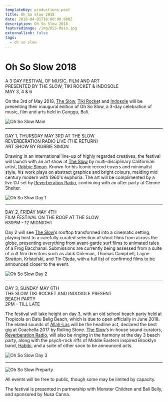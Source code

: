 ```yaml
---
templateKey: productions-post
title: Oh So Slow 2018
date: 2018-04-01T16:00:00.000Z
description: Oh So Slow 2018
featuredimage: /img/OSS-Main.jpg
externallink: false
tags:
  - oh so slow
---
```

# Oh So Slow 2018

A 3 DAY FESTIVAL OF MUSIC, FILM AND ART\
PRESENTED BY THE SLOW, TIKI ROCKET & INDOSOLE\
MAY 3, 4 & 6

On the 3rd of May 2018, [The Slow](//theslow.id/), [Tiki Rocke](//tikirocket.com/)t and [Indosole](//indosole.com/) will be presenting their inaugural edition of Oh So Slow, a 3-day celebration of music, film and arts held in Canggu, Bali.

![Oh So Slow Main](/img/OSS-Main.jpg "Oh So Slow Main")

- - -

DAY 1, THURSDAY MAY 3RD AT THE SLOW\
REVERBERATION RADIO LIVE (THE RETURN)\
ART SHOW BY ROBBIE SIMON

Drawing in an international line-up of highly regarded creatives, the festival will launch with an art show at [The Slow](//theslow.id/) by multi-disciplinary Californian artist, [Robbie Simon](//www.robbiesimon.com/). Known for his Iconic record covers and minimalist style, his work plays on abstract graphics and bright colours, melding mid century modern with 1960's euphoria. The art will be complimented by a live DJ set by [Reverberation Radio](//reverberationradio.com/), continuing with an after party at Gimme Shelter.

![Oh So Slow Day 1](/img/OSS-Day1.jpg "Oh So Slow Day 1")

- - -

DAY 2, FRIDAY MAY 4TH\
FILM FESTIVAL ON THE ROOF AT THE SLOW\
630PM - 12 MIDNIGHT

Day 2 will see [The Slow](//theslow.id/)’s rooftop transformed into a cinematic setting, playing host to a carefully curated selection of short films from across the globe, presenting everything from avant-garde surf films to animated tales of a Frog Bacchanal. Submissions are currently being assessed from a suite of cult film directors such as Jack Coleman, Thomas Campbell, Layne Stratton, Kristofski, and Tin Ojeda, with a full list of confirmed films to be announced closer to the event.

![Oh So Slow Day 2](/img/OSS-Day2.jpg "Oh So Slow Day 2")

- - -

DAY 3, SUNDAY MAY 6TH\
THE SLOW TIKI ROCKET AND INDOSOLE PRESENT\
BEACH PARTY\
2PM - TILL LATE

The festival will take height on day 3, with an old school beach party held at Tropicola on Batu Belig Beach, which is due to open officially in June 2018. The elated sounds of [Allah-Las](//allah-las.com/) will be the headline act, declared the best gig at Coachella 2017 by Rolling Stone. [The Slow](//theslow.id/)’s in-house sound curators, [Reverberation Radio](//reverberationradio.com/), will also be ringing in the harmony at the day 3 beach party, along with the psych-rock riffs of Middle Eastern inspired Brooklyn band, [Habibi](//facebook.com/habibi.band/), and a suite of other soon to be announced acts.

![Oh So Slow Day 3](/img/OSS-Day3.jpg "Oh So Slow Day 3")

- - -

![Oh So Slow Preparty](/img/OSS-OZ.jpg "Oh So Slow Preparty")

All events will be free to public, though some may be limited by capacity.

The festival is presented in partnership with Monster Children and Bali Belly, and sponsored by Nusa Canna.
